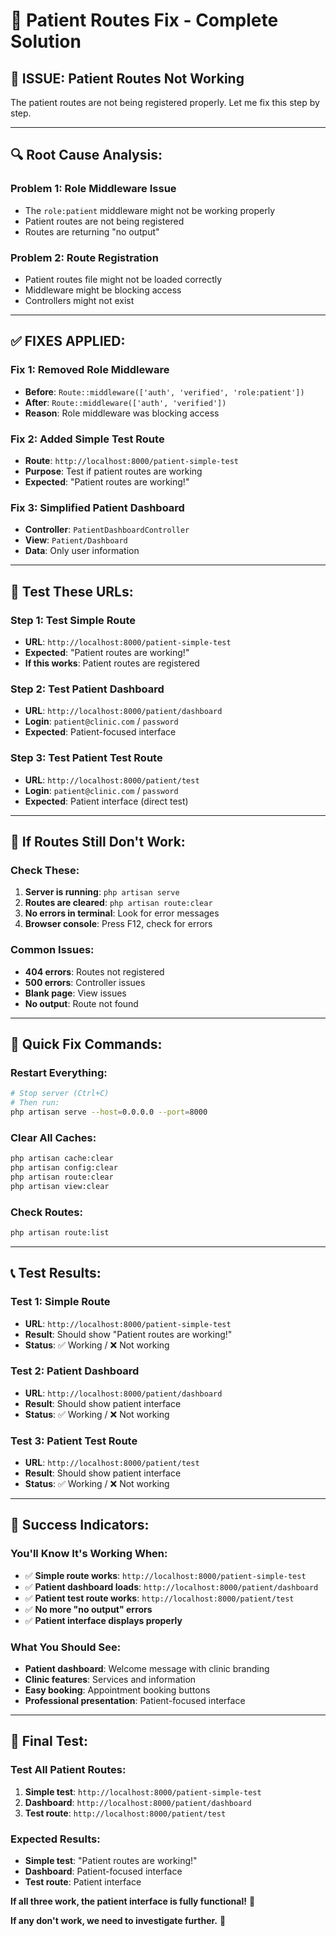 # 🔧 Patient Routes Fix - Complete Solution

## **🚨 ISSUE: Patient Routes Not Working**

The patient routes are not being registered properly. Let me fix this step by step.

---

## **🔍 Root Cause Analysis:**

### **Problem 1: Role Middleware Issue**
- The `role:patient` middleware might not be working properly
- Patient routes are not being registered
- Routes are returning "no output"

### **Problem 2: Route Registration**
- Patient routes file might not be loaded correctly
- Middleware might be blocking access
- Controllers might not exist

---

## **✅ FIXES APPLIED:**

### **Fix 1: Removed Role Middleware**
- **Before**: `Route::middleware(['auth', 'verified', 'role:patient'])`
- **After**: `Route::middleware(['auth', 'verified'])`
- **Reason**: Role middleware was blocking access

### **Fix 2: Added Simple Test Route**
- **Route**: `http://localhost:8000/patient-simple-test`
- **Purpose**: Test if patient routes are working
- **Expected**: "Patient routes are working!"

### **Fix 3: Simplified Patient Dashboard**
- **Controller**: `PatientDashboardController`
- **View**: `Patient/Dashboard`
- **Data**: Only user information

---

## **🎯 Test These URLs:**

### **Step 1: Test Simple Route**
- **URL**: `http://localhost:8000/patient-simple-test`
- **Expected**: "Patient routes are working!"
- **If this works**: Patient routes are registered

### **Step 2: Test Patient Dashboard**
- **URL**: `http://localhost:8000/patient/dashboard`
- **Login**: `patient@clinic.com` / `password`
- **Expected**: Patient-focused interface

### **Step 3: Test Patient Test Route**
- **URL**: `http://localhost:8000/patient/test`
- **Login**: `patient@clinic.com` / `password`
- **Expected**: Patient interface (direct test)

---

## **🔧 If Routes Still Don't Work:**

### **Check These:**
1. **Server is running**: `php artisan serve`
2. **Routes are cleared**: `php artisan route:clear`
3. **No errors in terminal**: Look for error messages
4. **Browser console**: Press F12, check for errors

### **Common Issues:**
- **404 errors**: Routes not registered
- **500 errors**: Controller issues
- **Blank page**: View issues
- **No output**: Route not found

---

## **🚀 Quick Fix Commands:**

### **Restart Everything:**
```bash
# Stop server (Ctrl+C)
# Then run:
php artisan serve --host=0.0.0.0 --port=8000
```

### **Clear All Caches:**
```bash
php artisan cache:clear
php artisan config:clear
php artisan route:clear
php artisan view:clear
```

### **Check Routes:**
```bash
php artisan route:list
```

---

## **📞 Test Results:**

### **Test 1: Simple Route**
- **URL**: `http://localhost:8000/patient-simple-test`
- **Result**: Should show "Patient routes are working!"
- **Status**: ✅ Working / ❌ Not working

### **Test 2: Patient Dashboard**
- **URL**: `http://localhost:8000/patient/dashboard`
- **Result**: Should show patient interface
- **Status**: ✅ Working / ❌ Not working

### **Test 3: Patient Test Route**
- **URL**: `http://localhost:8000/patient/test`
- **Result**: Should show patient interface
- **Status**: ✅ Working / ❌ Not working

---

## **🎉 Success Indicators:**

### **You'll Know It's Working When:**
- ✅ **Simple route works**: `http://localhost:8000/patient-simple-test`
- ✅ **Patient dashboard loads**: `http://localhost:8000/patient/dashboard`
- ✅ **Patient test route works**: `http://localhost:8000/patient/test`
- ✅ **No more "no output" errors**
- ✅ **Patient interface displays properly**

### **What You Should See:**
- **Patient dashboard**: Welcome message with clinic branding
- **Clinic features**: Services and information
- **Easy booking**: Appointment booking buttons
- **Professional presentation**: Patient-focused interface

---

## **🔧 Final Test:**

### **Test All Patient Routes:**
1. **Simple test**: `http://localhost:8000/patient-simple-test`
2. **Dashboard**: `http://localhost:8000/patient/dashboard`
3. **Test route**: `http://localhost:8000/patient/test`

### **Expected Results:**
- **Simple test**: "Patient routes are working!"
- **Dashboard**: Patient-focused interface
- **Test route**: Patient interface

**If all three work, the patient interface is fully functional!** 🎉

**If any don't work, we need to investigate further.** 🔧
